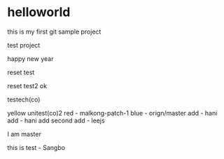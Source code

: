 helloworld
==========
this is my first git sample project

test project

happy new year

reset test

reset test2
ok

testech(co)

yellow
unitest(co)2
red - malkong-patch-1
blue - orign/master
add - hani
add - hani
add second
add - leejs

I am master

this is test - Sangbo
